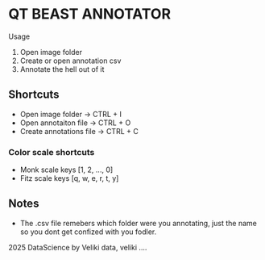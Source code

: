 # QT BEAST ANNOTATOR

Usage
1. Open image folder
2. Create or open annotation csv
3. Annotate the hell out of it


## Shortcuts 
- Open image folder -> CTRL + I
- Open annotaiton file -> CTRL + O
- Create annotations file -> CTRL + C

### Color scale shortcuts
- Monk scale keys [1, 2, ..., 0]
- Fitz scale keys [q, w, e, r, t, y]


## Notes
- The .csv file remebers which folder were you annotating, just the name so you dont get confized with you fodler.


2025 DataScience by Veliki data, veliki ....